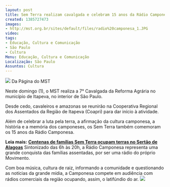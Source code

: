 ```yaml
---
layout: post
title: Sem Terra realizam cavalgada e celebram 15 anos da Rádio Camponesa
created: 1385727473
images:
- http://mst.org.br/sites/default/files/radio%20camponesa_1.JPG
video: 
tags:
- Educação, Cultura e Comunicação
- São Paulo
- Cultura
Menu: Educação, Cultura e Comunicação
Localização: São Paulo
Assuntos: Cultura
---
```



![](http://mst.org.br/sites/default/files/radio%20camponesa_1.JPG)
Da Página do MST

Neste domingo (1), o MST realiza a 7° Cavalgada da Reforma Agrária no município de Itapeva, no interior de São Paulo.


Desde cedo, cavaleiros e amazonas se reunirão na Cooperativa Regional dos Assentados da Região de Itapeva (Coapri) para dar início à atividade.


Além de celebrar a luta pela terra, a afirmação da cultura camponesa, a história e a memória dos camponeses, os Sem Terra também comemoram os 15 anos da Rádio Camponesa.


**Leia mais:**
[**Centenas de famílias Sem Terra ocupam terras no Sertão de Alagoas**](http://www.mst.org.br/node/15495)
Sintonizado das 6h às 20h, a Rádio Camponesa representa uma grande conquista das famílias assentadas, por ser uma rádio do próprio Movimento. 


Com boa música, cultura de raiz, informando a comunidade e questionando as notícias da grande mídia, a Camponesa compete em audiência com rádios comerciais da região ocupando, assim, o latifúndio do ar.
![](http://mst.org.br/sites/default/files/cavalgada%20itapeva.jpg)
